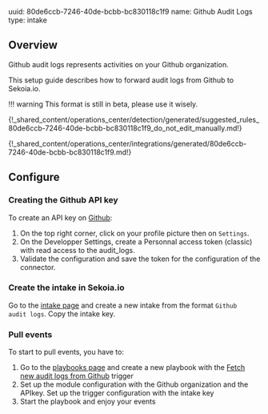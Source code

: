 uuid: 80de6ccb-7246-40de-bcbb-bc830118c1f9
name: Github Audit Logs
type: intake

## Overview
Github audit logs represents activities on your Github organization.

This setup guide describes how to forward audit logs from Github to Sekoia.io.

!!! warning
    This format is still in beta, please use it wisely.

{!_shared_content/operations_center/detection/generated/suggested_rules_80de6ccb-7246-40de-bcbb-bc830118c1f9_do_not_edit_manually.md!}

{!_shared_content/operations_center/integrations/generated/80de6ccb-7246-40de-bcbb-bc830118c1f9.md!}

## Configure

### Creating the Github API key

To create an API key on [Github](https://github.com/):

1. On the top right corner, click on your profile picture then on `Settings`.
2. On the Developper Settings, create a Personnal access token (classic) with read access to the audit_logs.
3. Validate the configuration and save the token for the configuration of the connector.


### Create the intake in Sekoia.io

Go to the [intake page](https://app.sekoia.io/operations/intakes) and create a new intake from the format `Github  audit logs`. Copy the intake key.

### Pull events

To start to pull events, you have to:

1. Go to the [playbooks page](https://app.sekoia.io/operations/playbooks) and create a new playbook with the [Fetch new audit logs from Github](../../../automate/library/github.md) trigger
2. Set up the module configuration with the Github organization and the APIkey. Set up the trigger configuration with the intake key
3. Start the playbook and enjoy your events
